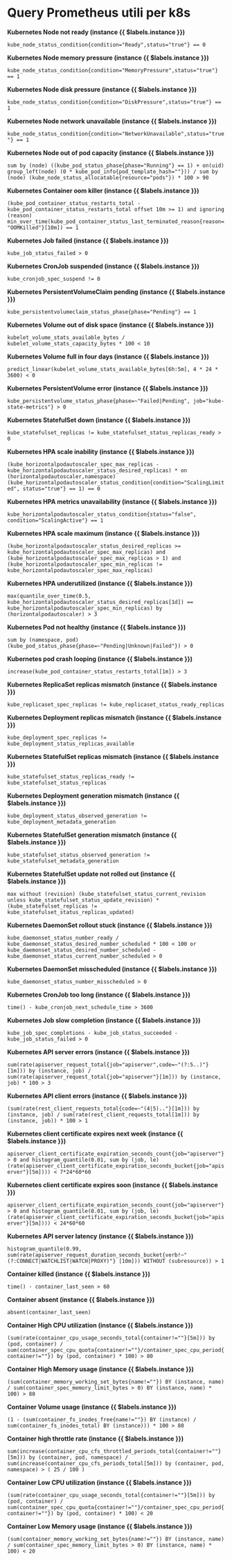 # Query Prometheus utili per k8s

**Kubernetes Node not ready (instance {{ $labels.instance }})**

`kube_node_status_condition{condition="Ready",status="true"} == 0`

**Kubernetes Node memory pressure (instance {{ $labels.instance }})**

`kube_node_status_condition{condition="MemoryPressure",status="true"} == 1`

**Kubernetes Node disk pressure (instance {{ $labels.instance }})**

`kube_node_status_condition{condition="DiskPressure",status="true"} == 1`

**Kubernetes Node network unavailable (instance {{ $labels.instance }})**

`kube_node_status_condition{condition="NetworkUnavailable",status="true"} == 1`

**Kubernetes Node out of pod capacity (instance {{ $labels.instance }})**

`sum by (node) ((kube_pod_status_phase{phase="Running"} == 1) + on(uid) group_left(node) (0 * kube_pod_info{pod_template_hash=""})) / sum by (node) (kube_node_status_allocatable{resource="pods"}) * 100 > 90`

**Kubernetes Container oom killer (instance {{ $labels.instance }})**

`(kube_pod_container_status_restarts_total - kube_pod_container_status_restarts_total offset 10m >= 1) and ignoring (reason) min_over_time(kube_pod_container_status_last_terminated_reason{reason="OOMKilled"}[10m]) == 1`

**Kubernetes Job failed (instance {{ $labels.instance }})**

`kube_job_status_failed > 0`

**Kubernetes CronJob suspended (instance {{ $labels.instance }})**

`kube_cronjob_spec_suspend != 0`

**Kubernetes PersistentVolumeClaim pending (instance {{ $labels.instance }})**

`kube_persistentvolumeclaim_status_phase{phase="Pending"} == 1`

**Kubernetes Volume out of disk space (instance {{ $labels.instance }})**

`kubelet_volume_stats_available_bytes / kubelet_volume_stats_capacity_bytes * 100 < 10`

**Kubernetes Volume full in four days (instance {{ $labels.instance }})**

`predict_linear(kubelet_volume_stats_available_bytes[6h:5m], 4 * 24 * 3600) < 0`

**Kubernetes PersistentVolume error (instance {{ $labels.instance }})**

`kube_persistentvolume_status_phase{phase=~"Failed|Pending", job="kube-state-metrics"} > 0`

**Kubernetes StatefulSet down (instance {{ $labels.instance }})**

`kube_statefulset_replicas != kube_statefulset_status_replicas_ready > 0`

**Kubernetes HPA scale inability (instance {{ $labels.instance }})**

`(kube_horizontalpodautoscaler_spec_max_replicas - kube_horizontalpodautoscaler_status_desired_replicas) * on (horizontalpodautoscaler,namespace) (kube_horizontalpodautoscaler_status_condition{condition="ScalingLimited", status="true"} == 1) == 0`

**Kubernetes HPA metrics unavailability (instance {{ $labels.instance }})**

`kube_horizontalpodautoscaler_status_condition{status="false", condition="ScalingActive"} == 1`

**Kubernetes HPA scale maximum (instance {{ $labels.instance }})**

`(kube_horizontalpodautoscaler_status_desired_replicas >= kube_horizontalpodautoscaler_spec_max_replicas) and (kube_horizontalpodautoscaler_spec_max_replicas > 1) and (kube_horizontalpodautoscaler_spec_min_replicas != kube_horizontalpodautoscaler_spec_max_replicas)`

**Kubernetes HPA underutilized (instance {{ $labels.instance }})**

`max(quantile_over_time(0.5, kube_horizontalpodautoscaler_status_desired_replicas[1d]) == kube_horizontalpodautoscaler_spec_min_replicas) by (horizontalpodautoscaler) > 3`

**Kubernetes Pod not healthy (instance {{ $labels.instance }})**

`sum by (namespace, pod) (kube_pod_status_phase{phase=~"Pending|Unknown|Failed"}) > 0`

**Kubernetes pod crash looping (instance {{ $labels.instance }})**

`increase(kube_pod_container_status_restarts_total[1m]) > 3`

**Kubernetes ReplicaSet replicas mismatch (instance {{ $labels.instance }})**

`kube_replicaset_spec_replicas != kube_replicaset_status_ready_replicas`

**Kubernetes Deployment replicas mismatch (instance {{ $labels.instance }})**

`kube_deployment_spec_replicas != kube_deployment_status_replicas_available`

**Kubernetes StatefulSet replicas mismatch (instance {{ $labels.instance }})**

`kube_statefulset_status_replicas_ready != kube_statefulset_status_replicas`

**Kubernetes Deployment generation mismatch (instance {{ $labels.instance }})**

`kube_deployment_status_observed_generation != kube_deployment_metadata_generation`

**Kubernetes StatefulSet generation mismatch (instance {{ $labels.instance }})**

`kube_statefulset_status_observed_generation != kube_statefulset_metadata_generation`

**Kubernetes StatefulSet update not rolled out (instance {{ $labels.instance }})**

`max without (revision) (kube_statefulset_status_current_revision unless kube_statefulset_status_update_revision) * (kube_statefulset_replicas != kube_statefulset_status_replicas_updated)`

**Kubernetes DaemonSet rollout stuck (instance {{ $labels.instance }})**

`kube_daemonset_status_number_ready / kube_daemonset_status_desired_number_scheduled * 100 < 100 or kube_daemonset_status_desired_number_scheduled - kube_daemonset_status_current_number_scheduled > 0`

**Kubernetes DaemonSet misscheduled (instance {{ $labels.instance }})**

`kube_daemonset_status_number_misscheduled > 0`

**Kubernetes CronJob too long (instance {{ $labels.instance }})**

`time() - kube_cronjob_next_schedule_time > 3600`

**Kubernetes Job slow completion (instance {{ $labels.instance }})**

`kube_job_spec_completions - kube_job_status_succeeded - kube_job_status_failed > 0`

**Kubernetes API server errors (instance {{ $labels.instance }})**

`sum(rate(apiserver_request_total{job="apiserver",code=~"(?:5..)"}[1m])) by (instance, job) / sum(rate(apiserver_request_total{job="apiserver"}[1m])) by (instance, job) * 100 > 3`

**Kubernetes API client errors (instance {{ $labels.instance }})**

`(sum(rate(rest_client_requests_total{code=~"(4|5).."}[1m])) by (instance, job) / sum(rate(rest_client_requests_total[1m])) by (instance, job)) * 100 > 1`

**Kubernetes client certificate expires next week (instance {{ $labels.instance }})**

`apiserver_client_certificate_expiration_seconds_count{job="apiserver"} > 0 and histogram_quantile(0.01, sum by (job, le) (rate(apiserver_client_certificate_expiration_seconds_bucket{job="apiserver"}[5m]))) < 7*24*60*60`

**Kubernetes client certificate expires soon (instance {{ $labels.instance }})**

`apiserver_client_certificate_expiration_seconds_count{job="apiserver"} > 0 and histogram_quantile(0.01, sum by (job, le) (rate(apiserver_client_certificate_expiration_seconds_bucket{job="apiserver"}[5m]))) < 24*60*60`

**Kubernetes API server latency (instance {{ $labels.instance }})**

`histogram_quantile(0.99, sum(rate(apiserver_request_duration_seconds_bucket{verb!~"(?:CONNECT|WATCHLIST|WATCH|PROXY)"} [10m])) WITHOUT (subresource)) > 1`

**Container killed (instance {{ $labels.instance }})**

`time() - container_last_seen > 60`

**Container absent (instance {{ $labels.instance }})**

`absent(container_last_seen)`

**Container High CPU utilization (instance {{ $labels.instance }})**

`(sum(rate(container_cpu_usage_seconds_total{container!=""}[5m])) by (pod, container) / sum(container_spec_cpu_quota{container!=""}/container_spec_cpu_period{container!=""}) by (pod, container) * 100) > 80`

**Container High Memory usage (instance {{ $labels.instance }})**

`(sum(container_memory_working_set_bytes{name!=""}) BY (instance, name) / sum(container_spec_memory_limit_bytes > 0) BY (instance, name) * 100) > 80`

**Container Volume usage (instance {{ $labels.instance }})**

`(1 - (sum(container_fs_inodes_free{name!=""}) BY (instance) / sum(container_fs_inodes_total) BY (instance))) * 100 > 80`

**Container high throttle rate (instance {{ $labels.instance }})**

`sum(increase(container_cpu_cfs_throttled_periods_total{container!=""}[5m])) by (container, pod, namespace) / sum(increase(container_cpu_cfs_periods_total[5m])) by (container, pod, namespace) > ( 25 / 100 )`

**Container Low CPU utilization (instance {{ $labels.instance }})**

`(sum(rate(container_cpu_usage_seconds_total{container!=""}[5m])) by (pod, container) / sum(container_spec_cpu_quota{container!=""}/container_spec_cpu_period{container!=""}) by (pod, container) * 100) < 20`

**Container Low Memory usage (instance {{ $labels.instance }})**

`(sum(container_memory_working_set_bytes{name!=""}) BY (instance, name) / sum(container_spec_memory_limit_bytes > 0) BY (instance, name) * 100) < 20`

